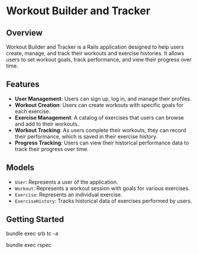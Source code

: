 # Workout Builder and Tracker

## Overview
Workout Builder and Tracker is a Rails application designed to help users create, manage, and track their workouts and exercise histories. It allows users to set workout goals, track performance, and view their progress over time.

## Features
- **User Management**: Users can sign up, log in, and manage their profiles.
- **Workout Creation**: Users can create workouts with specific goals for each exercise.
- **Exercise Management**: A catalog of exercises that users can browse and add to their workouts.
- **Workout Tracking**: As users complete their workouts, they can record their performance, which is saved in their exercise history.
- **Progress Tracking**: Users can view their historical performance data to track their progress over time.

## Models
- `User`: Represents a user of the application.
- `Workout`: Represents a workout session with goals for various exercises.
- `Exercise`: Represents an individual exercise.
- `ExerciseHistory`: Tracks historical data of exercises performed by users.

## Getting Started

bundle exec srb tc -a

bundle exec rspec